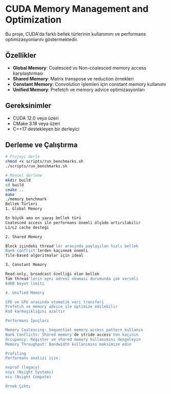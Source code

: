 # CUDA Memory Management and Optimization

Bu proje, CUDA'da farklı bellek türlerinin kullanımını ve performans optimizasyonlarını göstermektedir.

## Özellikler

- **Global Memory**: Coalesced vs Non-coalesced memory access karşılaştırması
- **Shared Memory**: Matrix transpose ve reduction örnekleri
- **Constant Memory**: Convolution işlemleri için constant memory kullanımı
- **Unified Memory**: Prefetch ve memory advice optimizasyonları

## Gereksinimler

- CUDA 12.0 veya üzeri
- CMake 3.18 veya üzeri
- C++17 destekleyen bir derleyici

## Derleme ve Çalıştırma

```bash
# Projeyi derle
chmod +x scripts/run_benchmarks.sh
./scripts/run_benchmarks.sh

# Manuel derleme
mkdir build
cd build
cmake ..
make
./memory_benchmark
Bellek Türleri
1. Global Memory

En büyük ama en yavaş bellek türü
Coalesced access ile performans önemli ölçüde artırılabilir
L1/L2 cache desteği

2. Shared Memory

Block içindeki thread'ler arasında paylaşılan hızlı bellek
Bank conflict'lerden kaçınmak önemli
Tile-based algoritmalar için ideal

3. Constant Memory

Read-only, broadcast özelliği olan bellek
Tüm thread'lerin aynı adresi okuması durumunda çok verimli
64KB boyut limiti

4. Unified Memory

CPU ve GPU arasında otomatik veri transferi
Prefetch ve memory advice ile optimize edilebilir
Kod karmaşıklığını azaltır

Performans İpuçları

Memory Coalescing: Sequential memory access pattern kullanın
Bank Conflicts: Shared memory'de stride access'ten kaçının
Occupancy: Register ve shared memory kullanımını dengeleyin
Memory Throughput: Bandwidth kullanımını maksimize edin

Profiling
Performans analizi için:

nvprof (legacy)
nsys (Nsight Systems)
ncu (Nsight Compute)

Örnek Çıktı
